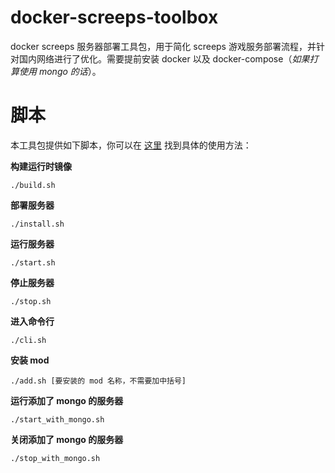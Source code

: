 # docker-screeps-toolbox

docker screeps 服务器部署工具包，用于简化 screeps 游戏服务部署流程，并针对国内网络进行了优化。需要提前安装 docker 以及 docker-compose（*如果打算使用 mongo 的话*）。

# 脚本

本工具包提供如下脚本，你可以在 [这里](https://www.jianshu.com/p/91ab3ccc537b) 找到具体的使用方法：

**构建运行时镜像**

```
./build.sh
```

**部署服务器**

```
./install.sh
```

**运行服务器**

```
./start.sh
```

**停止服务器**

```
./stop.sh
```

**进入命令行**

```
./cli.sh
```

**安装 mod**

```
./add.sh [要安装的 mod 名称，不需要加中括号]
```

**运行添加了 mongo 的服务器**

```
./start_with_mongo.sh
```

**关闭添加了 mongo 的服务器**

```
./stop_with_mongo.sh
```
